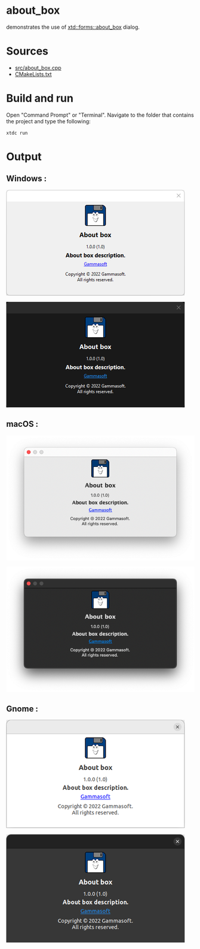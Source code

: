 # about_box

demonstrates the use of [xtd::forms::about_box](https://codedocs.xyz/gammasoft71/xtd/classxtd_1_1forms_1_1about__box.html) dialog.

# Sources

* [src/about_box.cpp](src/about_box.cpp)
* [CMakeLists.txt](CMakeLists.txt)

# Build and run

Open "Command Prompt" or "Terminal". Navigate to the folder that contains the project and type the following:

```shell
xtdc run
```

# Output

## Windows :

![Screenshot](../../../../docs/pictures/examples/about_box_w.png)

![Screenshot](../../../../docs/pictures/examples/about_box_wd.png)

## macOS :

![Screenshot](../../../../docs/pictures/examples/about_box_m.png)

![Screenshot](../../../../docs/pictures/examples/about_box_md.png)

## Gnome :

![Screenshot](../../../../docs/pictures/examples/about_box_g.png)

![Screenshot](../../../../docs/pictures/examples/about_box_gd.png)
